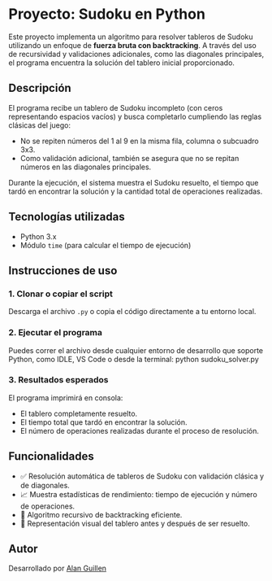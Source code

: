 # Proyecto: Sudoku en Python

Este proyecto implementa un algoritmo para resolver tableros de Sudoku utilizando un enfoque de **fuerza bruta con backtracking**. A través del uso de recursividad y validaciones adicionales, como las diagonales principales, el programa encuentra la solución del tablero inicial proporcionado.

## Descripción

El programa recibe un tablero de Sudoku incompleto (con ceros representando espacios vacíos) y busca completarlo cumpliendo las reglas clásicas del juego:  
- No se repiten números del 1 al 9 en la misma fila, columna o subcuadro 3x3.  
- Como validación adicional, también se asegura que no se repitan números en las diagonales principales.

Durante la ejecución, el sistema muestra el Sudoku resuelto, el tiempo que tardó en encontrar la solución y la cantidad total de operaciones realizadas.

## Tecnologías utilizadas

- Python 3.x  
- Módulo `time` (para calcular el tiempo de ejecución)  

## Instrucciones de uso

### 1. Clonar o copiar el script

Descarga el archivo `.py` o copia el código directamente a tu entorno local.

### 2. Ejecutar el programa

Puedes correr el archivo desde cualquier entorno de desarrollo que soporte Python, como IDLE, VS Code o desde la terminal:
python sudoku_solver.py

### 3. Resultados esperados

El programa imprimirá en consola:

- El tablero completamente resuelto.
- El tiempo total que tardó en encontrar la solución.
- El número de operaciones realizadas durante el proceso de resolución.

## Funcionalidades

- ✅ Resolución automática de tableros de Sudoku con validación clásica y de diagonales.  
- 📈 Muestra estadísticas de rendimiento: tiempo de ejecución y número de operaciones.  
- 🔁 Algoritmo recursivo de backtracking eficiente.  
- 🧩 Representación visual del tablero antes y después de ser resuelto.  

## Autor

Desarrollado por [Alan Guillen](https://github.com/MickGuillen)


